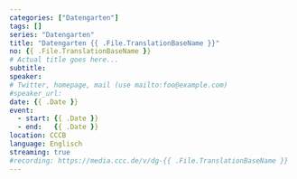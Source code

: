 ```yaml
---
categories: ["Datengarten"]
tags: []
series: "Datengarten"
title: "Datengarten {{ .File.TranslationBaseName }}"
no: {{ .File.TranslationBaseName }}
# Actual title goes here...
subtitle:
speaker:
# Twitter, homepage, mail (use mailto:foo@example.com)
#speaker_url:
date: {{ .Date }}
event:
  - start: {{ .Date }}
  - end:   {{ .Date }}
location: CCCB
language: Englisch
streaming: true
#recording: https://media.ccc.de/v/dg-{{ .File.TranslationBaseName }}
---
```


<Abstract goes here>
